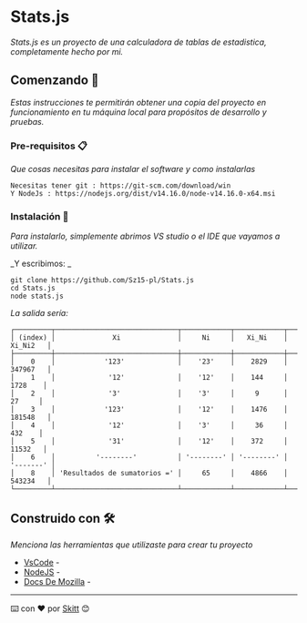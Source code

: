 # Stats.js

_Stats.js es un proyecto de una calculadora de tablas de estadistica, completamente hecho por mi._

## Comenzando 🚀

_Estas instrucciones te permitirán obtener una copia del proyecto en funcionamiento en tu máquina local para propósitos de desarrollo y pruebas._


### Pre-requisitos 📋

_Que cosas necesitas para instalar el software y como instalarlas_

```
Necesitas tener git : https://git-scm.com/download/win
Y NodeJs : https://nodejs.org/dist/v14.16.0/node-v14.16.0-x64.msi
```

### Instalación 🔧

_Para instalarlo, simplemente abrimos VS studio o el IDE que vayamos a utilizar._

_Y escribimos: _

```
git clone https://github.com/Sz15-pl/Stats.js
cd Stats.js
node stats.js
```

_La salida sería:_

```
┌─────────┬──────────────────────────────┬────────────┬────────────┬───────────┐
│ (index) │              Xi              │     Ni     │   Xi_Ni    │  Xi_Ni2   │
├─────────┼──────────────────────────────┼────────────┼────────────┼───────────┤
│    0    │            '123'             │    '23'    │    2829    │  347967   │
│    1    │             '12'             │    '12'    │    144     │   1728    │
│    2    │             '3'              │    '3'     │     9      │    27     │
│    3    │            '123'             │    '12'    │    1476    │  181548   │
│    4    │             '12'             │    '3'     │     36     │    432    │
│    5    │             '31'             │    '12'    │    372     │   11532   │
│    6    │          '--------'          │ '--------' │ '--------' │ '-------' │
│    8    │ 'Resultados de sumatorios =' │     65     │    4866    │  543234   │
└─────────┴──────────────────────────────┴────────────┴────────────┴───────────┘
```




## Construido con 🛠️

_Menciona las herramientas que utilizaste para crear tu proyecto_

* [VsCode](https://code.visualstudio.com/) -
* [NodeJS](https://nodejs.org/en/) - 
* [Docs De Mozilla](https://developer.mozilla.org/es/) - 

---
⌨️ con ❤️ por [Skitt](https://github.com/Sz15-pl) 😊

